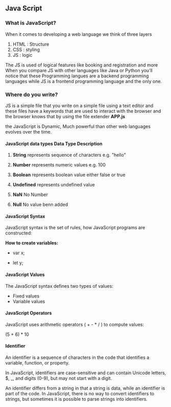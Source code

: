 ## Java Script

### What is JavaScript? 
When it comes to developing a web language we think of three layers

1.	HTML : Structure
2.	CSS : styling 
3.	JS :  logic

The JS is used of logical features like booking and registration and more
When you compare JS with other languages like Java or Python you’ll notice that these Programming langues are a backend programming languages while JS is a frontend programming language and the only one.

### Where do you write?

JS is a simple file that you write on a simple file using a text editor and these files have a keywords that are used to interact with the browser and the browser knows that by using the file extender **APP.js**

the JavaScript is Dynamic, Much powerful than other web languages evolves over the time.


#### JavaScript data types Data Type	Description

1. **String**	 represents sequence of characters e.g. "hello"

2. **Number**	represents numeric values e.g. 100
3. **Boolean**	represents boolean value either false or true
4. **Undefined**	represents undefined value
5. **NaN** No Number
6. **Null** No value benn added

#### JavaScript Syntax
JavaScript syntax is the set of rules, how JavaScript programs are constructed:

**How to create variables:**

+ var x;
* let y;

#### JavaScript Values
The JavaScript syntax defines two types of values:

+ Fixed values
+ Variable values

#### JavaScript Operators
JavaScript uses arithmetic operators ( + - * / ) to compute values:

(5 + 6) * 10

#### Identifier
An identifier is a sequence of characters in the code that identifies a variable, function, or property.

In JavaScript, identifiers are case-sensitive and can contain Unicode letters, $, _, and digits (0-9), but may not start with a digit.

An identifier differs from a string in that a string is data, while an identifier is part of the code. In JavaScript, there is no way to convert identifiers to strings, but sometimes it is possible to parse strings into identifiers.
